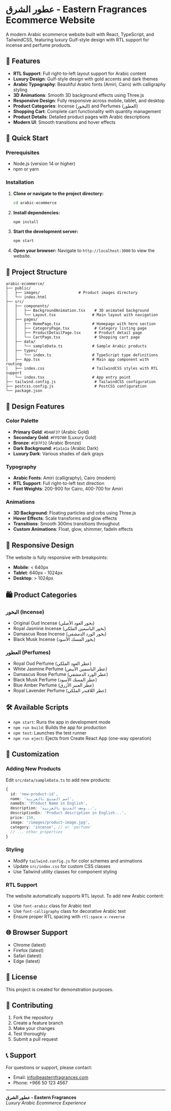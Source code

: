 # عطور الشرق - Eastern Fragrances Ecommerce Website

A modern Arabic ecommerce website built with React, TypeScript, and TailwindCSS, featuring luxury Gulf-style design with RTL support for incense and perfume products.

## 🌟 Features

- **RTL Support**: Full right-to-left layout support for Arabic content
- **Luxury Design**: Gulf-style design with gold accents and dark themes
- **Arabic Typography**: Beautiful Arabic fonts (Amiri, Cairo) with calligraphy styling
- **3D Animations**: Smooth 3D background effects using Three.js
- **Responsive Design**: Fully responsive across mobile, tablet, and desktop
- **Product Categories**: Incense (البخور) and Perfumes (العطور)
- **Shopping Cart**: Complete cart functionality with quantity management
- **Product Details**: Detailed product pages with Arabic descriptions
- **Modern UI**: Smooth transitions and hover effects

## 🚀 Quick Start

### Prerequisites

- Node.js (version 14 or higher)
- npm or yarn

### Installation

1. **Clone or navigate to the project directory:**
   ```bash
   cd arabic-ecommerce
   ```

2. **Install dependencies:**
   ```bash
   npm install
   ```

3. **Start the development server:**
   ```bash
   npm start
   ```

4. **Open your browser:**
   Navigate to `http://localhost:3000` to view the website.

## 📁 Project Structure

```
arabic-ecommerce/
├── public/
│   ├── images/                 # Product images directory
│   └── index.html
├── src/
│   ├── components/
│   │   ├── BackgroundAnimation.tsx    # 3D animated background
│   │   └── Layout.tsx                # Main layout with navigation
│   ├── pages/
│   │   ├── HomePage.tsx              # Homepage with hero section
│   │   ├── CategoryPage.tsx           # Category listing page
│   │   ├── ProductDetailPage.tsx      # Product detail page
│   │   └── CartPage.tsx               # Shopping cart page
│   ├── data/
│   │   └── sampleData.ts             # Sample Arabic products
│   ├── types/
│   │   └── index.ts                  # TypeScript type definitions
│   ├── App.tsx                       # Main app component with routing
│   ├── index.css                     # TailwindCSS styles with RTL support
│   └── index.tsx                     # App entry point
├── tailwind.config.js                 # TailwindCSS configuration
├── postcss.config.js                  # PostCSS configuration
└── package.json
```

## 🎨 Design Features

### Color Palette
- **Primary Gold**: `#D4AF37` (Arabic Gold)
- **Secondary Gold**: `#FFD700` (Luxury Gold)
- **Bronze**: `#CD7F32` (Arabic Bronze)
- **Dark Background**: `#1a1a1a` (Arabic Dark)
- **Luxury Dark**: Various shades of dark grays

### Typography
- **Arabic Fonts**: Amiri (calligraphy), Cairo (modern)
- **RTL Support**: Full right-to-left text direction
- **Font Weights**: 200-900 for Cairo, 400-700 for Amiri

### Animations
- **3D Background**: Floating particles and orbs using Three.js
- **Hover Effects**: Scale transforms and glow effects
- **Transitions**: Smooth 300ms transitions throughout
- **Custom Animations**: Float, glow, shimmer, fadeIn effects

## 📱 Responsive Design

The website is fully responsive with breakpoints:
- **Mobile**: < 640px
- **Tablet**: 640px - 1024px
- **Desktop**: > 1024px

## 🛍️ Product Categories

### البخور (Incense)
- Original Oud Incense (بخور العود الأصلي)
- Royal Jasmine Incense (بخور الياسمين الملكي)
- Damascus Rose Incense (بخور الورد الدمشقي)
- Black Musk Incense (بخور المسك الأسود)

### العطور (Perfumes)
- Royal Oud Perfume (عطر العود الملكي)
- White Jasmine Perfume (عطر الياسمين الأبيض)
- Damascus Rose Perfume (عطر الورد الدمشقي)
- Black Musk Perfume (عطر المسك الأسود)
- Blue Amber Perfume (عطر العنبر الأزرق)
- Royal Lavender Perfume (عطر اللافندر الملكي)

## 🛠️ Available Scripts

- `npm start`: Runs the app in development mode
- `npm run build`: Builds the app for production
- `npm test`: Launches the test runner
- `npm run eject`: Ejects from Create React App (one-way operation)

## 🔧 Customization

### Adding New Products
Edit `src/data/sampleData.ts` to add new products:

```typescript
{
  id: 'new-product-id',
  name: 'اسم المنتج بالعربية',
  nameEn: 'Product Name in English',
  description: 'وصف المنتج بالعربية...',
  descriptionEn: 'Product description in English...',
  price: 150,
  image: '/images/product-image.jpg',
  category: 'incense', // or 'perfume'
  // ... other properties
}
```

### Styling
- Modify `tailwind.config.js` for color schemes and animations
- Update `src/index.css` for custom CSS classes
- Use Tailwind utility classes for component styling

### RTL Support
The website automatically supports RTL layout. To add new Arabic content:
- Use `font-arabic` class for Arabic text
- Use `font-calligraphy` class for decorative Arabic text
- Ensure proper RTL spacing with `rtl:space-x-reverse`

## 🌐 Browser Support

- Chrome (latest)
- Firefox (latest)
- Safari (latest)
- Edge (latest)

## 📄 License

This project is created for demonstration purposes.

## 🤝 Contributing

1. Fork the repository
2. Create a feature branch
3. Make your changes
4. Test thoroughly
5. Submit a pull request

## 📞 Support

For questions or support, please contact:
- Email: info@easternfragrances.com
- Phone: +966 50 123 4567

---

**عطور الشرق - Eastern Fragrances**  
*Luxury Arabic Ecommerce Experience*